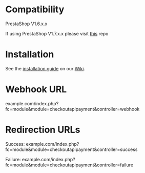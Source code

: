 Compatibility
=============

PrestaShop V1.6.x.x

If using PrestaShop V1.7.x.x please visit [this](https://github.com/checkout/checkout-prestashop1.7-plugin) repo

Installation
============

See the [installation guide](https://github.com/CKOTech/checkout-prestashop-plugin/wiki/Installation) on our [Wiki](https://github.com/CKOTech/checkout-prestashop-plugin/wiki).

Webhook URL
===========
example.com/index.php?fc=module&module=checkoutapipayment&controller=webhook

Redirection URLs
================
Success: example.com/index.php?fc=module&module=checkoutapipayment&controller=success

Failure: example.com/index.php?fc=module&module=checkoutapipayment&controller=failure
